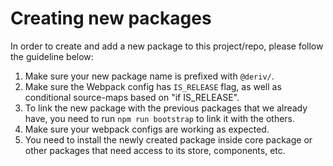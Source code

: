# Creating new packages

In order to create and add a new package to this project/repo, please follow the guideline below:

1. Make sure your new package name is prefixed with `@deriv/`.
2. Make sure the Webpack config has `IS_RELEASE` flag, as well as conditional source-maps based on "if IS_RELEASE".
3. To link the new package with the previous packages that we already have, you need to run `npm run bootstrap` to link it with the others.
4. Make sure your webpack configs are working as expected.
5. You need to install the newly created package inside core package or other packages that need access to its store, components, etc.
